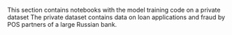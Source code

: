 This section contains notebooks with the model training code on a private dataset
The private dataset contains data on loan applications and fraud by POS partners of a large Russian bank.
